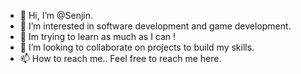 - 👋 Hi, I’m @Senjin.
- 👀 I’m interested in software development and game development.
- 🌱 Im trying to learn as much as I can !
- 💞️ I’m looking to collaborate on projects to build my skills.
- 📫 How to reach me.. Feel free to reach me here.

<!---
Senjin-Codes/Senjin-Codes is a ✨ special ✨ repository because its `README.md` (this file) appears on your GitHub profile.
You can click the Preview link to take a look at your changes.
--->
